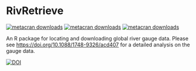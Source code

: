 # RivRetrieve

[![metacran downloads](https://cranlogs.r-pkg.org/badges/grand-total/RivRetrieve)](https://cran.r-project.org/package=RivRetrieve) [![metacran downloads](https://cranlogs.r-pkg.org/badges/last-month/RivRetrieve)](https://cran.r-project.org/package=RivRetrieve) [![metacran downloads](https://cranlogs.r-pkg.org/badges/last-week/RivRetrieve)](https://cran.r-project.org/package=RivRetrieve)

An R package for locating and downloading global river gauge data. Please see <https://doi.org/10.1088/1748-9326/acd407> for a detailed analysis on the gauge data.

[![DOI](https://zenodo.org/badge/DOI/10.5281/zenodo.10125516.svg)](https://doi.org/10.5281/zenodo.10125516)

